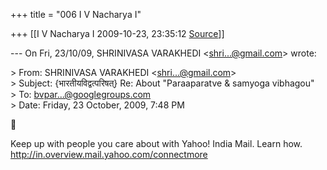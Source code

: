 +++
title = "006 I V Nacharya I"

+++
[[I V Nacharya I	2009-10-23, 23:35:12 [Source](https://groups.google.com/g/bvparishat/c/ckhqRJ4OIOk)]]



  
  
--- On Fri, 23/10/09, SHRINIVASA VARAKHEDI \<[shri...@gmail.com]()\> wrote:  
  
\> From: SHRINIVASA VARAKHEDI \<[shri...@gmail.com]()\>  
\> Subject: {भारतीयविद्वत्परिषत्} Re: About "Paraaparatve & samyoga vibhagou"  
\> To: [bvpar...@googlegroups.com]()  
\> Date: Friday, 23 October, 2009, 7:48 PM  



Keep up with people you care about with Yahoo! India Mail. Learn how. <http://in.overview.mail.yahoo.com/connectmore>  
  

